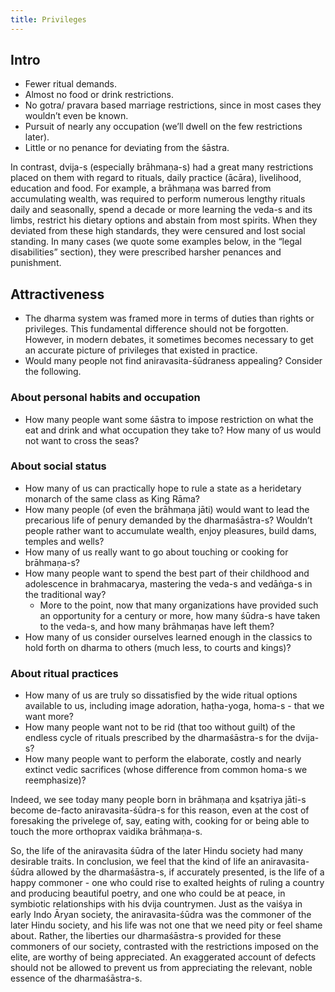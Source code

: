 ```yaml
---
title: Privileges
---
```


## Intro
-   Fewer ritual demands.
-   Almost no food or drink restrictions.
-   No gotra/ pravara based marriage restrictions, since in most cases they wouldn’t even be known.
-   Pursuit of nearly any occupation (we’ll dwell on the few restrictions later).
-   Little or no penance for deviating from the śāstra.

In contrast, dvija-s (especially brāhmaṇa-s) had a great many restrictions placed on them with regard to rituals, daily practice (ācāra), livelihood, education and food. For example, a brāhmaṇa was barred from accumulating wealth, was required to perform numerous lengthy rituals daily and seasonally, spend a decade or more learning the veda-s and its limbs, restrict his dietary options and abstain from most spirits. When they deviated from these high standards, they were censured and lost social standing. In many cases (we quote some examples below, in the “legal disabilities” section), they were prescribed harsher penances and punishment.

## Attractiveness
- The dharma system was framed more in terms of duties than rights or privileges. This fundamental difference should not be forgotten. However, in modern debates, it sometimes becomes necessary to get an accurate picture of privileges that existed in practice.
- Would many people not find aniravasita-śūdraness appealing? Consider the following.

###   About personal habits and occupation
-   How many people want some śāstra to impose restriction on what the eat and drink and what occupation they take to? How many of us would not want to cross the seas?

###   About social status
-   How many of us can practically hope to rule a state as a heridetary monarch of the same class as King Rāma?
-   How many people (of even the brāhmaṇa jāti) would want to lead the precarious life of penury demanded by the dharmaśāstra-s? Wouldn’t people rather want to accumulate wealth, enjoy pleasures, build dams, temples and wells?
-   How many of us really want to go about touching or cooking for brāhmaṇa-s?
-   How many people want to spend the best part of their childhood and adolescence in brahmacarya, mastering the veda-s and vedāṅga-s in the traditional way?
    -   More to the point, now that many organizations have provided such an opportunity for a century or more, how many śūdra-s have taken to the veda-s, and how many brāhmaṇas have left them?
-   How many of us consider ourselves learned enough in the classics to hold forth on dharma to others (much less, to courts and kings)?

###   About ritual practices
-   How many of us are truly so dissatisfied by the wide ritual options available to us, including image adoration, haṭha-yoga, homa-s - that we want more?
-   How many people want not to be rid (that too without guilt) of the endless cycle of rituals prescribed by the dharmaśāstra-s for the dvija-s?
-   How many people want to perform the elaborate, costly and nearly extinct vedic sacrifices (whose difference from common homa-s we reemphasize)?

Indeed, we see today many people born in brāhmaṇa and kṣatriya jāti-s become de-facto aniravasita-śūdra-s for this reason, even at the cost of foresaking the privelege of, say, eating with, cooking for or being able to touch the more orthoprax vaidika brāhmaṇa-s.

So, the life of the aniravasita śūdra of the later Hindu society had many desirable traits. In conclusion, we feel that the kind of life an aniravasita-śūdra allowed by the dharmaśāstra-s, if accurately presented, is the life of a happy commoner - one who could rise to exalted heights of ruling a country and producing beautiful poetry, and one who could be at peace, in symbiotic relationships with his dvija countrymen. Just as the vaiśya in early Indo Āryan society, the aniravasita-śūdra was the commoner of the later Hindu society, and his life was not one that we need pity or feel shame about. Rather, the liberties our dharmaśāstra-s provided for these commoners of our society, contrasted with the restrictions imposed on the elite, are worthy of being appreciated. An exaggerated account of defects should not be allowed to prevent us from appreciating the relevant, noble essence of the dharmaśāstra-s.


